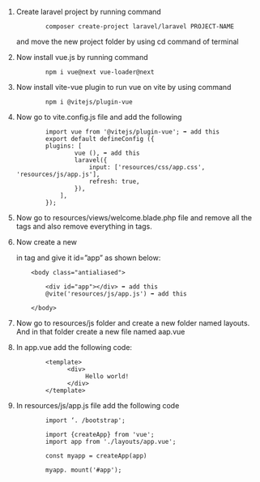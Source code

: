 1)	Create laravel project by running command 

                composer create-project laravel/laravel PROJECT-NAME
                
    and move the new project folder by using cd command of terminal
    
    

2)	Now install vue.js by running command 

                npm i vue@next vue-loader@next

3)	Now install vite-vue plugin to run vue on vite by using command 

                npm i @vitejs/plugin-vue

4)	Now go to vite.config.js file and add the following


                import vue from '@vitejs/plugin-vue'; ➡ add this
                export default defineConfig ({
                plugins: [
                        vue (), ➡ add this
                        laravel({
                            input: ['resources/css/app.css', 'resources/js/app.js'],
                            refresh: true,
                        }),
                    ],
                });

5)	Now go to resources/views/welcome.blade.php file and remove all the <style></style> tags and also remove everything in <body></body> tags. 

6)	Now create a new <div></div> in <body></body> tag and give it id=”app” as shown below:


            <body class="antialiased">

                <div id="app"></div> ➡ add this
                @vite('resources/js/app.js') ➡ add this

            </body>

7)	Now go to resources/js folder and create a new folder named layouts. And in that folder create a new file named aap.vue

8)	In app.vue add the following code:

                <template>
                      <div>
                           Hello world!
                      </div>
                </template>

9)	In resources/js/app.js file add the following code

                import ‘. /bootstrap';

                import {createApp} from 'vue';
                import app from './layouts/app.vue';

                const myapp = createApp(app)

                myapp. mount('#app');
